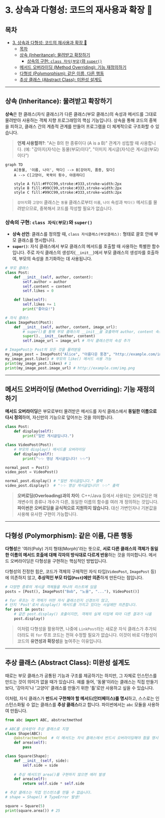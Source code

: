 # 3. 상속과 다형성: 코드의 재사용과 확장 🧬

## 목차
- [3. 상속과 다형성: 코드의 재사용과 확장 🧬](#3-상속과-다형성-코드의-재사용과-확장-)
  - [목차](#목차)
  - [상속 (Inheritance): 물려받고 확장하기](#상속-inheritance-물려받고-확장하기)
    - [상속의 구현: `class 자식(부모)`와 `super()`](#상속의-구현-class-자식부모와-super)
  - [메서드 오버라이딩 (Method Overriding): 기능 재정의하기](#메서드-오버라이딩-method-overriding-기능-재정의하기)
  - [다형성 (Polymorphism): 같은 이름, 다른 행동](#다형성-polymorphism-같은-이름-다른-행동)
  - [추상 클래스 (Abstract Class): 미완성 설계도](#추상-클래스-abstract-class-미완성-설계도)

---

## 상속 (Inheritance): 물려받고 확장하기

**상속**은 한 클래스(자식 클래스)가 다른 클래스(부모 클래스)의 속성과 메서드를 그대로 물려받아 사용하는 객체 지향 프로그래밍의 핵심 기능입니다. 상속을 통해 코드의 중복을 피하고, 클래스 간의 계층적 관계를 만들어 프로그램을 더 체계적으로 구조화할 수 있습니다.

> **언제 사용할까?**: "A는 B의 한 종류이다 (A is a B)" 관계가 성립할 때 사용합니다.
> (예: "강아지(자식)는 동물(부모)이다", "이미지 게시글(자식)은 게시글(부모)이다")

```mermaid
graph TD
    A[동물, '이름, 나이', 먹다] --> B[강아지, 품종, 짖다]
    A --> C[고양이, 꾹꾹이 횟수, 야옹하다]
    
    style A fill:#FFCC99,stroke:#333,stroke-width:2px
    style B fill:#99CC99,stroke:#333,stroke-width:2px
    style C fill:#99CC99,stroke:#333,stroke-width:2px
```
> `강아지`와 `고양이` 클래스는 `동물` 클래스로부터 `이름`, `나이` 속성과 `먹다()` 메서드를 물려받으므로, 중복해서 코드를 작성할 필요가 없습니다.

### 상속의 구현: `class 자식(부모)`와 `super()`

- **상속 선언**: 클래스를 정의할 때, `class 자식클래스(부모클래스):` 형태로 괄호 안에 부모 클래스를 명시합니다.
- **`super()`**: 자식 클래스에서 부모 클래스의 메서드를 호출할 때 사용하는 특별한 함수입니다. 주로 자식 클래스의 생성자(`__init__`)에서 부모 클래스의 생성자를 호출하여, 부모의 속성을 초기화하는 데 사용됩니다.

```python
# 부모 클래스
class Post:
    def __init__(self, author, content):
        self.author = author
        self.content = content
        self.likes = 0

    def like(self):
        self.likes += 1
        print("좋아요!")

# 자식 클래스
class ImagePost(Post):
    def __init__(self, author, content, image_url):
        # super()를 통해 부모 클래스의 __init__을 호출하여 author, content 속성을 초기화
        super().__init__(author, content)
        self.image_url = image_url # 자식 클래스만의 속성 추가

# ImagePost는 Post의 모든 것을 물려받음
my_image_post = ImagePost("Alice", "아름다운 풍경", "http://example.com/img.png")
my_image_post.like() # 부모의 like() 메서드 사용 가능
print(my_image_post.likes) # 1
print(my_image_post.image_url) # http://example.com/img.png
```

---

## 메서드 오버라이딩 (Method Overriding): 기능 재정의하기

**메서드 오버라이딩**은 부모로부터 물려받은 메서드를 자식 클래스에서 **동일한 이름으로 다시 정의**하여, 자신만의 기능으로 덮어쓰는 것을 의미합니다.

```python
class Post:
    def display(self):
        print("일반 게시글입니다.")

class VideoPost(Post):
    # 부모의 display() 메서드를 오버라이딩
    def display(self):
        print("✨✨ 영상 게시글입니다! ✨✨")

normal_post = Post()
video_post = VideoPost()

normal_post.display() # "일반 게시글입니다." 출력
video_post.display()  # "✨✨ 영상 게시글입니다! ✨✨" 출력
```
> **오버로딩(Overloading)과의 차이**: C++/Java 등에서 사용되는 오버로딩은 매개변수의 종류나 개수가 다른, 동일한 이름의 함수를 여러 개 정의하는 것입니다. **파이썬은 오버로딩을 공식적으로 지원하지 않습니다.** 대신 가변인자나 기본값을 사용해 유사한 구현이 가능합니다.

---

## 다형성 (Polymorphism): 같은 이름, 다른 행동

**다형성**은 '여러(Poly) 가지 형태(Morph)'라는 뜻으로, **서로 다른 클래스의 객체가 동일한 이름의 메서드 호출에 대해 각자의 방식대로 다르게 반응**하는 것을 의미합니다. 메서드 오버라이딩은 다형성을 구현하는 핵심적인 방법입니다.

다형성의 진정한 힘은, 코드가 객체의 구체적인 자식 타입(`VideoPost`, `ImagePost` 등)에 의존하지 않고, **추상적인 부모 타입(`Post`)에만 의존**하게 만든다는 점입니다.

```python
# 다양한 종류의 게시글 객체들을 하나의 리스트에 담음
posts = [Post(), ImagePost("Bob", "노을", "..."), VideoPost()]

# for 루프는 각 객체가 어떤 자식 클래스인지 신경쓰지 않고,
# 단지 'Post'로서 display() 메서드를 가지고 있다는 사실에만 의존합니다.
for post in posts:
    # 같은 post.display() 호출이지만, 객체의 실제 타입에 따라 다른 결과가 나옴
    post.display() 
```
> 이처럼 다형성을 활용하면, 나중에 `LinkPost`라는 새로운 자식 클래스가 추가되더라도 위 `for` 루프 코드는 전혀 수정할 필요가 없습니다. 이것이 바로 다형성이 코드의 **유연성과 확장성**을 높여주는 이유입니다.

---

## 추상 클래스 (Abstract Class): 미완성 설계도

때로는 부모 클래스가 공통된 기능과 구조를 제공하기는 하지만, 그 자체로 인스턴스를 만드는 것이 의미가 없을 때가 있습니다. 예를 들어, '동물'이라는 클래스는 직접 만들기보다, '강아지'나 '고양이' 클래스를 만들기 위한 '틀'로만 사용하고 싶을 수 있습니다.

이처럼, 자식 클래스가 **반드시 구현해야 할 메서드(인터페이스)를 명시**하고, 스스로는 인스턴스화될 수 없는 클래스를 **추상 클래스**라고 합니다. 파이썬에서는 `abc` 모듈을 사용하여 만듭니다.

```python
from abc import ABC, abstractmethod

# ABC를 상속받아 추상 클래스로 지정
class Shape(ABC):
    @abstractmethod  # 이 메서드는 자식 클래스에서 반드시 오버라이딩해야 함을 명시
    def area(self):
        pass

class Square(Shape):
    def __init__(self, side):
        self.side = side
    
    # 추상 메서드인 area()를 구현하지 않으면 에러 발생
    def area(self):
        return self.side * self.side

# 추상 클래스는 직접 인스턴스를 만들 수 없습니다.
# shape = Shape() # TypeError 발생!

square = Square(5)
print(square.area()) # 25
```
